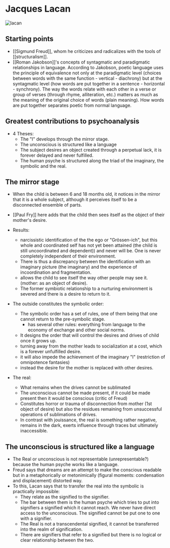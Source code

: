 # Jacques Lacan

![lacan](https://www.thebookoflife.org/wp-content/uploads/2016/03/image04.png)

## Starting points
- [[Sigmund Freud]], whom he criticizes and radicalizes with the tools of [[structuralism]].
- [[Roman Jakobson]]'s concepts of syntagmatic and paradigmatic relationships in language. According to Jakobson, poetic language uses the principle of equivalence not only at the paradigmatic level (choices between words with the same function - vertical - diachrony) but at the syntagmatic level (how words are put together in a sentence - horizontal - synchrony). The way the words relate with each other in a verse or group of verses (through rhyme, alliteration, etc.) matters as much as the meaning of the original choice of words (plain meaning). How words are put together separates poetic from normal language.

## Greatest contributions to psychoanalysis

- 4 Theses:
  - The "I" develops through the mirror stage.
  - The unconscious is structured like a language
  - The subject desires an object created through a perpetual lack, it is forever delayed and never fulfilled.
  - The human psyche is structured along the triad of the imaginary, the symbolic and the real.
## The mirror stage
- When the child is between 6 and 18 months old, it notices in the mirror that it is a whole subject, although it perceives itself to be a disconnected ensemble of parts.
- [[Paul Fry]] here adds that the child then sees itself as the object of their mother's desire.
- Results:
  - narcissistic identification of the the ego or "Grössen-ich", but this whole and coordinated self has not yet been attained (the child is still uncoordinated and dependent)) and never will be. One is never completely independent of their environment.
  - There is thus a discrepancy between the identification with an imaginary picture (the imaginary) and the experience of incoordination and fragmentation.
  - allows the child to see itself the way other people may see it. (mother: as an object of desire).
  -   The former symbiotic relationship to a nurturing environment is severed and there is a desire to return to it.
- The outside constitutes the symbolic order:
 
  - The symbolic order has a set of rules, one of them being that one cannot return to the pre-symbolic stage. 
    - has several other rules: everything from language to the economy of exchange and other social norms.
  - It designs the order that will control the desires and drives of child once it grows up.
  - turning away from the mother leads to socialization at a cost, which is a forever unfulfilled desire.
  - it will also impede the achievement of the imaginary "I" (restriction of omnipotence fantasies)
  - instead the desire for the mother is replaced with other desires.
- The real:
  - What remains when the drives cannot be sublimated
  - The unconscious cannot be made present, if it could be made present then it would be conscious (critic of Freud)
  - Constitutes horror or trauma of disconnection from mother (1st object of desire) but also the residues remaining from unsuccessful operations of sublimations of drives. 
  - In contrast with jouissance, the real is something rather negative, remains in the dark, exerts influence through traces but ultimately inaccessible.
## The unconscious is structured like a language 
  
  - The Real or unconscious is not representable (unrepresentable?) because the human psyche works like a language.
  - Freud says that dreams are an attempt to make the conscious readable but in a metaphorically or metonimically (figural moments: condensation and displacement) distorted way.
  - To this, Lacan says that to transfer the real into the symbolic is practically impossible:
    - They relate as the signified to the signifier.
    - The bar between them is the human psyche which tries to put into signifiers a signified which it cannot reach. We never have direct access to the unconscious. The signified cannot be put one to one with a signifier.
    - The Real is not a transcendental signified, it cannot be transferred into the realm of signification. 
    - There are signifiers that refer to a signified but there is no logical or clear relationship between the two.


  



[//begin]: # "Autogenerated link references for markdown compatibility"
[sigmund-freud]: sigmund-freud "Sigmund Freud"
[//end]: # "Autogenerated link references"